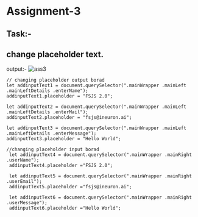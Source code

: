 # Assignment-3

## Task:-
## change placeholder text.
output:-
![ass3](https://user-images.githubusercontent.com/119742317/216661128-0a79640f-a769-40d7-93e0-503bc9916f8b.png)



```
// changing placeholder output borad
let addinputText1 = document.querySelector(".mainWrapper .mainLeft  .mainLeftDetails .enterName");
addinputText1.placeholder = "FSJS 2.0";

let addinputText2 = document.querySelector(".mainWrapper .mainLeft  .mainLeftDetails .enterMail");
addinputText2.placeholder = "fsjs@ineuron.ai";

let addinputText3 = document.querySelector(".mainWrapper .mainLeft  .mainLeftDetails .enterMessage");
addinputText3.placeholder = "Hello World";

//changing placeholder input borad
 let addinputText4 = document.querySelector(".mainWrapper .mainRight .userName");
 addinputText4.placeholder ="FSJS 2.0";

 let addinputText5 = document.querySelector(".mainWrapper .mainRight .userEmail");
 addinputText5.placeholder ="fsjs@ineuron.ai";

 let addinputText6 = document.querySelector(".mainWrapper .mainRight .userMessage");
 addinputText6.placeholder ="Hello World";
```
